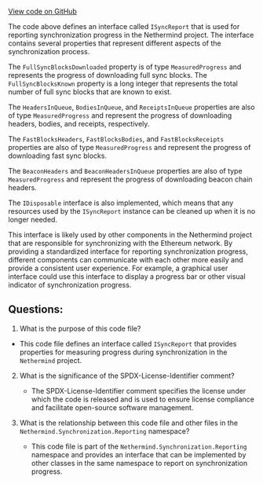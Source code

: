 [View code on GitHub](https://github.com/nethermindeth/nethermind/Nethermind.Synchronization/Reporting/ISyncReport.cs)

The code above defines an interface called `ISyncReport` that is used for reporting synchronization progress in the Nethermind project. The interface contains several properties that represent different aspects of the synchronization process.

The `FullSyncBlocksDownloaded` property is of type `MeasuredProgress` and represents the progress of downloading full sync blocks. The `FullSyncBlocksKnown` property is a long integer that represents the total number of full sync blocks that are known to exist.

The `HeadersInQueue`, `BodiesInQueue`, and `ReceiptsInQueue` properties are also of type `MeasuredProgress` and represent the progress of downloading headers, bodies, and receipts, respectively.

The `FastBlocksHeaders`, `FastBlocksBodies`, and `FastBlocksReceipts` properties are also of type `MeasuredProgress` and represent the progress of downloading fast sync blocks.

The `BeaconHeaders` and `BeaconHeadersInQueue` properties are also of type `MeasuredProgress` and represent the progress of downloading beacon chain headers.

The `IDisposable` interface is also implemented, which means that any resources used by the `ISyncReport` instance can be cleaned up when it is no longer needed.

This interface is likely used by other components in the Nethermind project that are responsible for synchronizing with the Ethereum network. By providing a standardized interface for reporting synchronization progress, different components can communicate with each other more easily and provide a consistent user experience. For example, a graphical user interface could use this interface to display a progress bar or other visual indicator of synchronization progress.
## Questions: 
 1. What is the purpose of this code file?
   - This code file defines an interface called `ISyncReport` that provides properties for measuring progress during synchronization in the `Nethermind` project.

2. What is the significance of the SPDX-License-Identifier comment?
   - The SPDX-License-Identifier comment specifies the license under which the code is released and is used to ensure license compliance and facilitate open-source software management.

3. What is the relationship between this code file and other files in the `Nethermind.Synchronization.Reporting` namespace?
   - This code file is part of the `Nethermind.Synchronization.Reporting` namespace and provides an interface that can be implemented by other classes in the same namespace to report on synchronization progress.